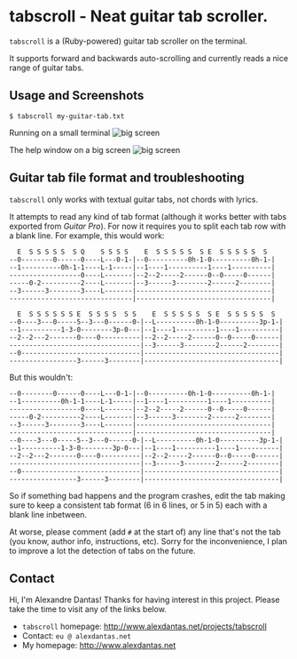 # tabscroll - Neat guitar tab scroller.

`tabscroll` is a (Ruby-powered) guitar tab scroller on the terminal.

It supports forward and backwards auto-scrolling and currently
reads a nice range of guitar tabs.

## Usage and Screenshots

    $ tabscroll my-guitar-tab.txt

Running on a small terminal
![big screen](http://www.alexdantas.net/projects/tabscroll/screenshots/screen1.png "Small Screen")

The help window on a big screen
![big screen](http://www.alexdantas.net/projects/tabscroll/screenshots/screen2.png "Big Screen")

## Guitar tab file format and troubleshooting

`tabscroll` only works with textual guitar tabs, not chords with lyrics.

It attempts to read any kind of tab format (although it works better with tabs
exported from _Guitar Pro_). For now it requires you to split each tab row with
a blank line. For example, this would work:

      E  S S S S S  S Q    S S S S    E  S S S S S  S E  S S S S S  S
    --0--------0------0----L---0-1-|--0----------0h-1-0----------0h-1-|
    --1----------0h-1-1----L-1-----|--1----1----------1----1----------|
    ------------------0----L-------|--2--2-----2------0--0-----0------|
    -----0-2----------2----L-------|--3------3--------2------2--------|
    --3------3--------3----L-------|----------------------------------|
    -------------------------------|----------------------------------|

      E  S S S S S S E  S S S S  S S    E  S S S S S  S E  S S S S S  S
    --0----3---0-----5--3---0------0-|--L----------0h-1-0----------3p-1-|
    --1----------1-3-0--------3p-0---|--1----1----------1----1----------|
    --2--2---2-------0----0----------|--2--2-----2------0--0-----0------|
    ---------------------------------|--3------3--------2------2--------|
    --0------------------------------|----------------------------------|
    -----------------3------3--------|----------------------------------|

But this wouldn't:

    --0--------0------0----L---0-1-|--0----------0h-1-0----------0h-1-|
    --1----------0h-1-1----L-1-----|--1----1----------1----1----------|
    ------------------0----L-------|--2--2-----2------0--0-----0------|
    -----0-2----------2----L-------|--3------3--------2------2--------|
    --3------3--------3----L-------|----------------------------------|
    -------------------------------|----------------------------------|
    --0----3---0-----5--3---0------0-|--L----------0h-1-0----------3p-1-|
    --1----------1-3-0--------3p-0---|--1----1----------1----1----------|
    --2--2---2-------0----0----------|--2--2-----2------0--0-----0------|
    ---------------------------------|--3------3--------2------2--------|
    --0------------------------------|----------------------------------|
    -----------------3------3--------|----------------------------------|

So if something bad happens and the program crashes, edit the tab making sure to
keep a consistent tab format (6 in 6 lines, or 5 in 5) each with a blank line
inbetween.

At worse, please comment (add `#` at the start of) any line that's not the tab
(you know, author info, instructions, etc). Sorry for the inconvenience, I plan
to improve a lot the detection of tabs on the future.

## Contact

Hi, I'm Alexandre Dantas! Thanks for having interest in this project. Please
take the time to visit any of the links below.

* `tabscroll` homepage: http://www.alexdantas.net/projects/tabscroll
* Contact: `eu @ alexdantas.net`
* My homepage: http://www.alexdantas.net

